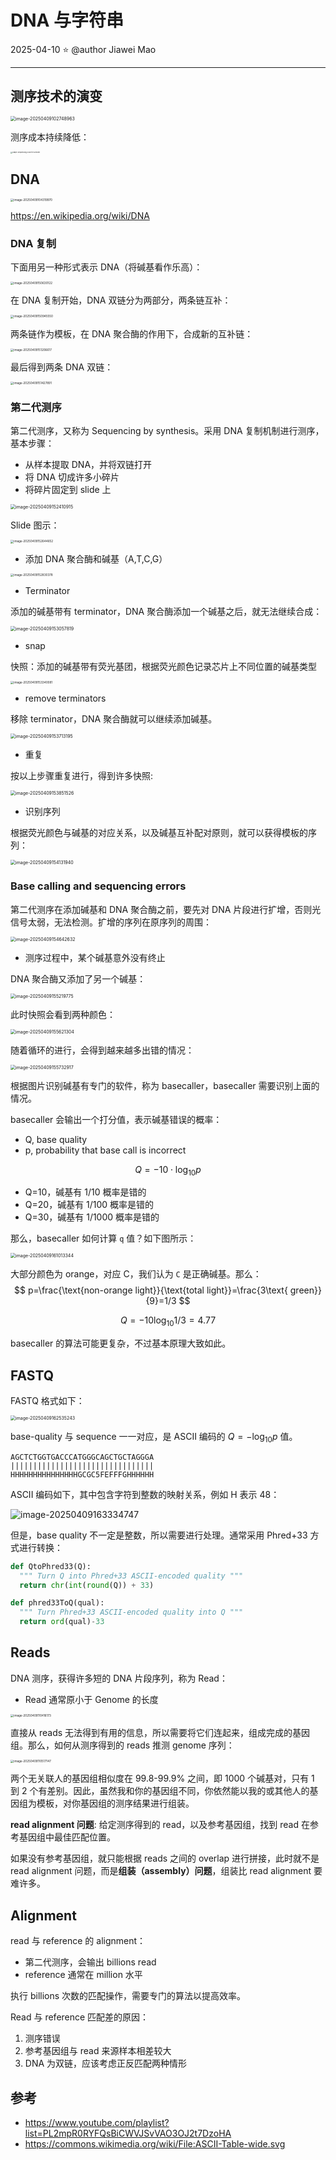 # DNA 与字符串

2025-04-10 ⭐
@author Jiawei Mao
***

## 测序技术的演变

<img src="./images/image-20250409102748963.png" alt="image-20250409102748963" style="zoom:50%;" />

测序成本持续降低：

<img src="./images/2022_Sequencing_cost_per_Human_Genome.jpg" alt="Graph: Sequencing Cost Per Genome" style="zoom: 18%;" />

## DNA

<img src="./images/image-20250409104319970.png" alt="image-20250409104319970" style="zoom: 33%;" />

https://en.wikipedia.org/wiki/DNA

### DNA 复制

下面用另一种形式表示 DNA（将碱基看作乐高）：

<img src="./images/image-20250409150630122.png" alt="image-20250409150630122" style="zoom: 33%;" />

在 DNA 复制开始，DNA 双链分为两部分，两条链互补：

<img src="./images/image-20250409150945550.png" alt="image-20250409150945550" style="zoom:33%;" />

两条链作为模板，在 DNA 聚合酶的作用下，合成新的互补链：

<img src="./images/image-20250409151206617.png" alt="image-20250409151206617" style="zoom:33%;" />

最后得到两条 DNA 双链：

<img src="./images/image-20250409151427891.png" alt="image-20250409151427891" style="zoom:33%;" />



### 第二代测序

第二代测序，又称为 Sequencing by synthesis。采用 DNA 复制机制进行测序，基本步骤：

- 从样本提取 DNA，并将双链打开
- 将 DNA 切成许多小碎片
- 将碎片固定到 slide 上

<img src="./images/image-20250409152410915.png" alt="image-20250409152410915" style="zoom:50%;" />

Slide 图示：

<img src="./images/image-20250409152644652.png" alt="image-20250409152644652" style="zoom:33%;" />

- 添加 DNA 聚合酶和碱基（A,T,C,G）

<img src="./images/image-20250409152830378.png" alt="image-20250409152830378" style="zoom:33%;" />

- Terminator

添加的碱基带有 terminator，DNA 聚合酶添加一个碱基之后，就无法继续合成：

<img src="./images/image-20250409153057819.png" alt="image-20250409153057819" style="zoom: 50%;" />

- snap

快照：添加的碱基带有荧光基团，根据荧光颜色记录芯片上不同位置的碱基类型

<img src="./images/image-20250409153340081.png" alt="image-20250409153340081" style="zoom: 33%;" />

- remove terminators

移除 terminator，DNA 聚合酶就可以继续添加碱基。

<img src="./images/image-20250409153713195.png" alt="image-20250409153713195" style="zoom:50%;" />

- 重复

按以上步骤重复进行，得到许多快照:

<img src="./images/image-20250409153851526.png" alt="image-20250409153851526" style="zoom:50%;" />

- 识别序列

根据荧光颜色与碱基的对应关系，以及碱基互补配对原则，就可以获得模板的序列：

<img src="./images/image-20250409154131940.png" alt="image-20250409154131940" style="zoom:50%;" />

### Base calling and sequencing errors

第二代测序在添加碱基和 DNA 聚合酶之前，要先对 DNA 片段进行扩增，否则光信号太弱，无法检测。扩增的序列在原序列的周围：

<img src="./images/image-20250409154642632.png" alt="image-20250409154642632" style="zoom:50%;" />

- 测序过程中，某个碱基意外没有终止

DNA 聚合酶又添加了另一个碱基：

<img src="./images/image-20250409155219775.png" alt="image-20250409155219775" style="zoom:50%;" />

此时快照会看到两种颜色：

<img src="./images/image-20250409155621304.png" alt="image-20250409155621304" style="zoom:50%;" />

随着循环的进行，会得到越来越多出错的情况：

<img src="./images/image-20250409155732917.png" alt="image-20250409155732917" style="zoom:50%;" />

根据图片识别碱基有专门的软件，称为 basecaller，basecaller 需要识别上面的情况。

basecaller 会输出一个打分值，表示碱基错误的概率：

- Q, base quality
- p, probability that base call is incorrect

$$
Q=-10\cdot\log_{10}p
$$

- Q=10，碱基有 1/10 概率是错的
- Q=20，碱基有 1/100 概率是错的
- Q=30，碱基有 1/1000 概率是错的

那么，basecaller 如何计算 `q` 值？如下图所示：

<img src="./images/image-20250409161013344.png" alt="image-20250409161013344" style="zoom:50%;" />

大部分颜色为 orange，对应 C，我们认为 `C` 是正确碱基。那么：
$$
p=\frac{\text{non-orange light}}{\text{total light}}=\frac{3\text{ green}}{9}=1/3
$$

$$
Q=-10\log_{10}1/3=4.77
$$

basecaller 的算法可能更复杂，不过基本原理大致如此。

## FASTQ

FASTQ 格式如下：

<img src="./images/image-20250409162535243.png" alt="image-20250409162535243" style="zoom: 50%;" />

base-quality 与 sequence 一一对应，是 ASCII 编码的 $Q=-\log_{10}p$ 值。

```
AGCTCTGGTGACCCATGGGCAGCTGCTAGGGA 
|||||||||||||||||||||||||||||||| 
HHHHHHHHHHHHHHHGCGC5FEFFFGHHHHHH
```

ASCII 编码如下，其中包含字符到整数的映射关系，例如 H 表示 48：

![image-20250409163334747](./images/image-20250409163334747.png)

但是，base quality 不一定是整数，所以需要进行处理。通常采用 Phred+33 方式进行转换：

```python
def QtoPhred33(Q): 
  """ Turn Q into Phred+33 ASCII-encoded quality """ 
  return chr(int(round(Q)) + 33)

def phred33ToQ(qual): 
  """ Turn Phred+33 ASCII-encoded quality into Q """ 
  return ord(qual)-33
```

## Reads

DNA 测序，获得许多短的 DNA 片段序列，称为 Read：

- Read 通常原小于 Genome 的长度

<img src="./images/image-20250409110416173.png" alt="image-20250409110416173" style="zoom: 33%;" />

直接从 reads 无法得到有用的信息，所以需要将它们连起来，组成完成的基因组。那么，如何从测序得到的 reads 推测 genome 序列：

<img src="./images/image-20250409110517147.png" alt="image-20250409110517147" style="zoom:33%;" />

两个无关联人的基因组相似度在 99.8-99.9% 之间，即 1000 个碱基对，只有 1 到 2 个有差别。因此，虽然我和你的基因组不同，你依然能以我的或其他人的基因组为模板，对你基因组的测序结果进行组装。

**read alignment 问题**: 给定测序得到的 read，以及参考基因组，找到 read 在参考基因组中最佳匹配位置。

如果没有参考基因组，就只能根据 reads 之间的 overlap 进行拼接，此时就不是 read alignment 问题，而是**组装（assembly）问题**，组装比 read alignment 要难许多。

## Alignment

read 与 reference 的 alignment：

- 第二代测序，会输出 billions read
- reference 通常在 million 水平

执行 billions 次数的匹配操作，需要专门的算法以提高效率。

Read 与 reference 匹配差的原因：

1. 测序错误
2. 参考基因组与 read 来源样本相差较大
3. DNA 为双链，应该考虑正反匹配两种情形

## 参考

- https://www.youtube.com/playlist?list=PL2mpR0RYFQsBiCWVJSvVAO3OJ2t7DzoHA
- https://commons.wikimedia.org/wiki/File:ASCII-Table-wide.svg